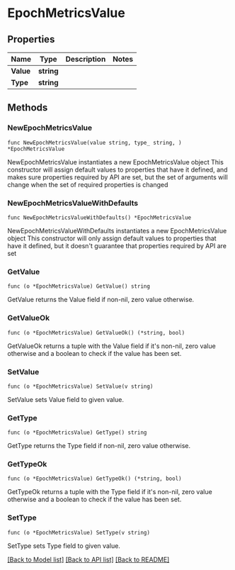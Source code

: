 # EpochMetricsValue

## Properties

Name | Type | Description | Notes
------------ | ------------- | ------------- | -------------
**Value** | **string** |  | 
**Type** | **string** |  | 

## Methods

### NewEpochMetricsValue

`func NewEpochMetricsValue(value string, type_ string, ) *EpochMetricsValue`

NewEpochMetricsValue instantiates a new EpochMetricsValue object
This constructor will assign default values to properties that have it defined,
and makes sure properties required by API are set, but the set of arguments
will change when the set of required properties is changed

### NewEpochMetricsValueWithDefaults

`func NewEpochMetricsValueWithDefaults() *EpochMetricsValue`

NewEpochMetricsValueWithDefaults instantiates a new EpochMetricsValue object
This constructor will only assign default values to properties that have it defined,
but it doesn't guarantee that properties required by API are set

### GetValue

`func (o *EpochMetricsValue) GetValue() string`

GetValue returns the Value field if non-nil, zero value otherwise.

### GetValueOk

`func (o *EpochMetricsValue) GetValueOk() (*string, bool)`

GetValueOk returns a tuple with the Value field if it's non-nil, zero value otherwise
and a boolean to check if the value has been set.

### SetValue

`func (o *EpochMetricsValue) SetValue(v string)`

SetValue sets Value field to given value.


### GetType

`func (o *EpochMetricsValue) GetType() string`

GetType returns the Type field if non-nil, zero value otherwise.

### GetTypeOk

`func (o *EpochMetricsValue) GetTypeOk() (*string, bool)`

GetTypeOk returns a tuple with the Type field if it's non-nil, zero value otherwise
and a boolean to check if the value has been set.

### SetType

`func (o *EpochMetricsValue) SetType(v string)`

SetType sets Type field to given value.



[[Back to Model list]](../README.md#documentation-for-models) [[Back to API list]](../README.md#documentation-for-api-endpoints) [[Back to README]](../README.md)


